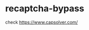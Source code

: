 # recaptcha-bypass
check https://www.capsolver.com/ 



















                                                                                                                                                                   